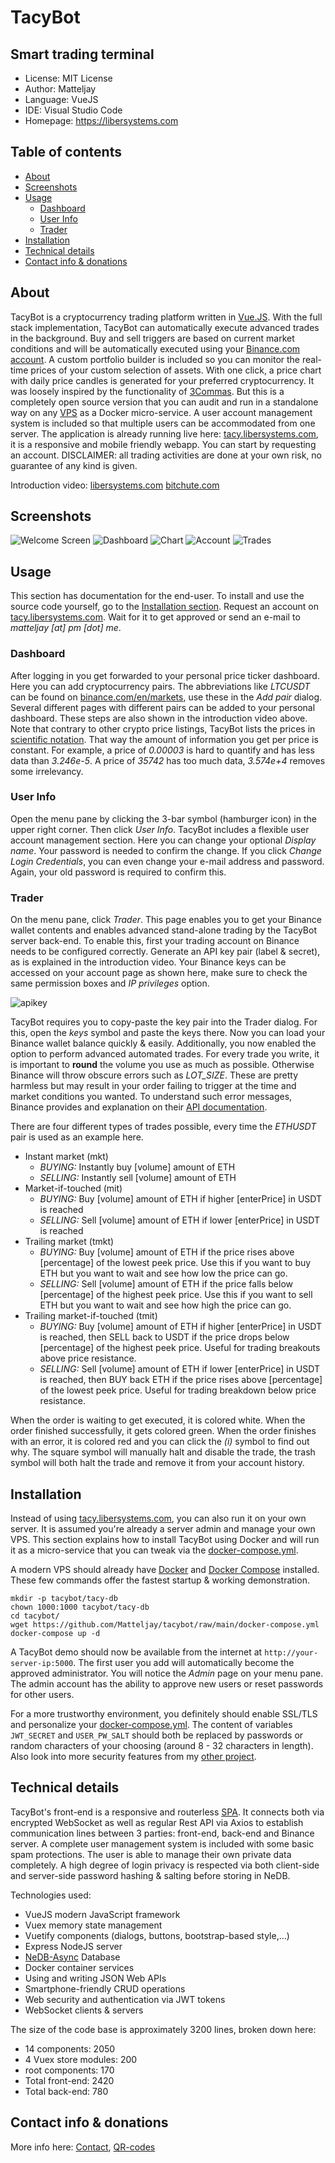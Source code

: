 # TacyBot

## Smart trading terminal

- License: MIT License
- Author: Matteljay
- Language: VueJS
- IDE: Visual Studio Code
- Homepage: https://libersystems.com

## Table of contents

- [About](#about)
- [Screenshots](#screenshots)
- [Usage](#usage)
  - [Dashboard](#dashboard)
  - [User Info](#user-info)
  - [Trader](#trader)
- [Installation](#installation)
- [Technical details](#technical-details)
- [Contact info & donations](#contact-info--donations)

## About

TacyBot is a cryptocurrency trading platform written in [Vue.JS](https://vuejs.org/). With the full stack implementation, TacyBot can automatically execute advanced trades in the background. Buy and sell triggers are based on current market conditions and will be automatically executed using your [Binance.com account](https://accounts.binance.com). A custom portfolio builder is included so you can monitor the real-time prices of your custom selection of assets. With one click, a price chart with daily price candles is generated for your preferred cryptocurrency. It was loosely inspired by the functionality of [3Commas](https://3commas.io/). But this is a completely open source version that you can audit and run in a standalone way on any [VPS](https://en.wikipedia.org/wiki/Virtual_private_server) as a Docker micro-service.
A user account management system is included so that multiple users can be accommodated from one server. The application is already running live here: [tacy.libersystems.com](https://tacy.libersystems.com), it is a responsive and mobile friendly webapp. You can start by requesting an account. DISCLAIMER: all trading activities are done at your own risk, no guarantee of any kind is given.

Introduction video: [libersystems.com](https://libersystems.com/uploads/videos/tacybot.mp4) [bitchute.com](https://www.bitchute.com/video/WjvXxP5b27QZ/)

## Screenshots

![Welcome Screen](screenshots/home.png)
![Dashboard](screenshots/dash.png)
![Chart](screenshots/chart.png)
![Account](screenshots/account.png)
![Trades](screenshots/trades.png)

## Usage

This section has documentation for the end-user. To install and use the source code yourself, go to the [Installation section](#installation). Request an account on [tacy.libersystems.com](https://tacy.libersystems.com/). Wait for it to get approved or send an e-mail to *matteljay [at] pm [dot] me*.

### Dashboard

After logging in you get forwarded to your personal price ticker dashboard. Here you can add cryptocurrency pairs. The abbreviations like *LTCUSDT* can be found on [binance.com/en/markets](https://www.binance.com/en/markets), use these in the *Add pair* dialog. Several different pages with different pairs can be added to your personal dashboard. These steps are also shown in the introduction video above. Note that contrary to other crypto price listings, TacyBot lists the prices in [scientific notation](https://en.wikipedia.org/wiki/Scientific_notation). That way the amount of information you get per price is constant. For example, a price of *0.00003* is hard to quantify and has less data than *3.246e-5*. A price of *35742* has too much data, *3.574e+4* removes some irrelevancy.

### User Info

Open the menu pane by clicking the 3-bar symbol (hamburger icon) in the upper right corner. Then click *User Info*. TacyBot includes a flexible user account management section. Here you can change your optional *Display name*. Your password is needed to confirm the change. If you click *Change Login Credentials*, you can even change your e-mail address and password. Again, your old password is required to confirm this.

### Trader

On the menu pane, click *Trader*. This page enables you to get your Binance wallet contents and enables advanced stand-alone trading by the TacyBot server back-end. To enable this, first your trading account on Binance needs to be configured correctly. Generate an API key pair (label & secret), as is explained in the introduction video. Your Binance keys can be accessed on your account page as shown here, make sure to check the same permission boxes and *IP privileges* option.

![apikey](screenshots/apikey.png)

TacyBot requires you to copy-paste the key pair into the Trader dialog. For this, open the *keys* symbol and paste the keys there. Now you can load your Binance wallet balance quickly & easily.
Additionally, you now enabled the option to perform advanced automated trades. For every trade you write, it is important to **round** the volume you use as much as possible. Otherwise Binance will throw obscure errors such as *LOT_SIZE*. These are pretty harmless but may result in your order failing to trigger at the time and market conditions you wanted. To understand such error messages, Binance provides and explanation on their [API documentation](https://binance-docs.github.io/apidocs/spot/en/#filters).

There are four different types of trades possible, every time the *ETHUSDT* pair is used as an example here.
- Instant market (mkt)
  - *BUYING:* Instantly buy [volume] amount of ETH
  - *SELLING:* Instantly sell [volume] amount of ETH
- Market-if-touched (mit)
  - *BUYING:* Buy [volume] amount of ETH if higher [enterPrice] in USDT is reached
  - *SELLING:* Sell [volume] amount of ETH if lower [enterPrice] in USDT is reached
- Trailing market (tmkt)
  - *BUYING:* Buy [volume] amount of ETH if the price rises above [percentage] of the lowest peek price. Use this if you want to buy ETH but you want to wait and see how low the price can go.
  - *SELLING:* Sell [volume] amount of ETH if the price falls below [percentage] of the highest peek price. Use this if you want to sell ETH but you want to wait and see how high the price can go.
- Trailing market-if-touched (tmit)
  - *BUYING:* Buy [volume] amount of ETH if higher [enterPrice] in USDT is reached, then SELL back to USDT if the price drops below [percentage] of the highest peek price. Useful for trading breakouts above price resistance.
  - *SELLING:* Sell [volume] amount of ETH if lower [enterPrice] in USDT is reached, then BUY back ETH if the price rises above [percentage] of the lowest peek price. Useful for trading breakdown below price resistance.

When the order is waiting to get executed, it is colored white. When the order finished successfully, it gets colored green. When the order finishes with an error, it is colored red and you can click the *(i)* symbol to find out why. The square symbol will manually halt and disable the trade, the trash symbol will both halt the trade and remove it from your account history.

## Installation

Instead of using [tacy.libersystems.com](https://tacy.libersystems.com/), you can also run it on your own server. It is assumed you're already a server admin and manage your own VPS. This section explains how to install TacyBot using Docker and will run it as a micro-service that you can tweak via the [docker-compose.yml](docker-compose.yml).

A modern VPS should already have [Docker](https://docs.docker.com/engine/install/) and [Docker Compose](https://docs.docker.com/compose/install/) installed. These few commands offer the fastest startup & working demonstration.
```
mkdir -p tacybot/tacy-db
chown 1000:1000 tacybot/tacy-db
cd tacybot/
wget https://github.com/Matteljay/tacybot/raw/main/docker-compose.yml
docker-compose up -d
```
A TacyBot demo should now be available from the internet at `http://your-server-ip:5000`. The first user you add will automatically become the approved administrator. You will notice the *Admin* page on your menu pane. The admin account has the ability to approve new users or reset passwords for other users.

For a more trustworthy environment, you definitely should enable SSL/TLS and personalize your [docker-compose.yml](docker-compose.yml). The content of variables `JWT_SECRET` and `USER_PW_SALT` should both be replaced by passwords or random characters of your choosing (around 8 - 32 characters in length). Also look into more security features from my [other project](https://github.com/matteljay/tightcms#important-tweaks-and-security-notes).

## Technical details

TacyBot's front-end is a responsive and routerless [SPA](https://en.wikipedia.org/wiki/Single-page_application). It connects both via encrypted WebSocket as well as regular Rest API via Axios to establish communication lines between 3 parties: front-end, back-end and Binance server. A complete user management system is included with some basic spam protections. The user is able to manage their own private data completely. A high degree of login privacy is respected via both client-side and server-side password hashing & salting before storing in NeDB.

Technologies used:
- VueJS modern JavaScript framework
- Vuex memory state management
- Vuetify components (dialogs, buttons, bootstrap-based style,...)
- Express NodeJS server
- [NeDB-Async](https://github.com/Akumzy/nedb-async) Database
- Docker container services
- Using and writing JSON Web APIs
- Smartphone-friendly CRUD operations
- Web security and authentication via JWT tokens
- WebSocket clients & servers

The size of the code base is approximately 3200 lines, broken down here:
- 14 components: 2050
- 4 Vuex store modules: 200
- root components: 170
- Total front-end: 2420
- Total back-end: 780

## Contact info & donations

More info here: [Contact](CONTACT.md), [QR-codes](donate-qr.png)
